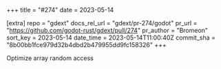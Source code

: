 +++
title = "#274"
date = 2023-05-14

[extra]
repo = "gdext"
docs_rel_url = "gdext/pr-274/godot"
pr_url = "https://github.com/godot-rust/gdext/pull/274"
pr_author = "Bromeon"
sort_key = 2023-05-14
date_time = 2023-05-14T11:00:40Z
commit_sha = "8b00bb1fce979d32b4dbd2b479955dd9fc158326"
+++

Optimize array random access
